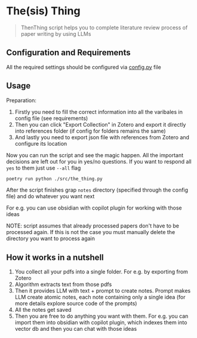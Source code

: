 # The(sis) Thing

> ThenThing script helps you to complete literature review process of paper
> writing by using LLMs


## Configuration and Requirements

All the required settings should be configured via
[config.py](./src/common/config.py) file


## Usage

Preparation:
1. Firstly you need to fill the correct information into all the varibales in config file (see requirements)
2. Then you can click "Export Collection" in Zotero and export it directly into
   references folder (if config for folders remains the same)
3. And lastly you need to export json file with references from Zotero and configure its location

Now you can run the script and see the magic happen. All the important decisions
are left out for you in yes/no questions. If you want to respond all `yes` to
them just use `--all` flag

```bash
poetry run python ./src/the_thing.py
```

After the script finishes grap `notes` directory (specified through the config
file) and do whatever you want next

For e.g. you can use obsidian with copilot plugin for working with those ideas

NOTE: script assumes that already processed papers don't have to be processed again. If this is not the case you must manually delete the directory you want to process again

## How it works in a nutshell

1. You collect all your pdfs into a single folder. For e.g. by exporting from Zotero
2. Algorithm extracts text from those pdfs
3. Then it provides LLM with text + prompt to create notes. Prompt makes LLM create atomic notes, each note containing only a single idea (for more details explore source code of the prompts)
4. All the notes get saved
5. Then you are free to do anything you want with them. For e.g. you can import them into obsidian with copilot plugin, which indexes them into vector db and then you can chat with those ideas
